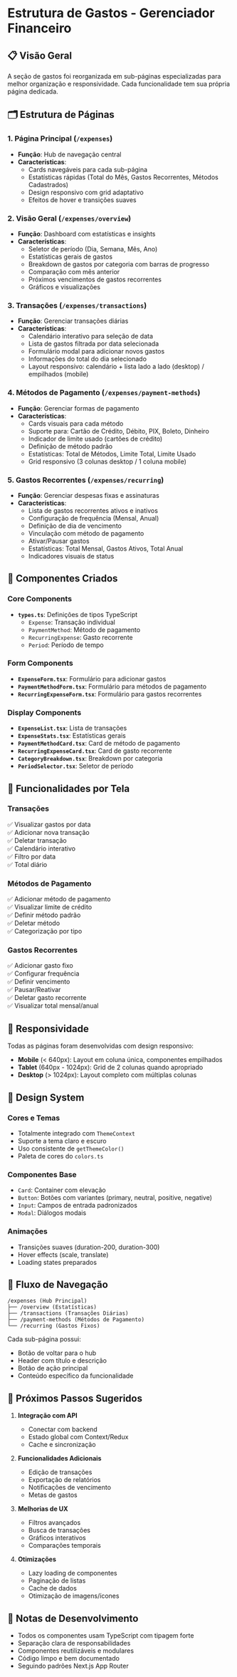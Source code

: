 # Estrutura de Gastos - Gerenciador Financeiro

## 📋 Visão Geral

A seção de gastos foi reorganizada em sub-páginas especializadas para melhor organização e responsividade. Cada funcionalidade tem sua própria página dedicada.

## 🗂️ Estrutura de Páginas

### 1. **Página Principal** (`/expenses`)
- **Função**: Hub de navegação central
- **Características**:
  - Cards navegáveis para cada sub-página
  - Estatísticas rápidas (Total do Mês, Gastos Recorrentes, Métodos Cadastrados)
  - Design responsivo com grid adaptativo
  - Efeitos de hover e transições suaves

### 2. **Visão Geral** (`/expenses/overview`)
- **Função**: Dashboard com estatísticas e insights
- **Características**:
  - Seletor de período (Dia, Semana, Mês, Ano)
  - Estatísticas gerais de gastos
  - Breakdown de gastos por categoria com barras de progresso
  - Comparação com mês anterior
  - Próximos vencimentos de gastos recorrentes
  - Gráficos e visualizações

### 3. **Transações** (`/expenses/transactions`)
- **Função**: Gerenciar transações diárias
- **Características**:
  - Calendário interativo para seleção de data
  - Lista de gastos filtrada por data selecionada
  - Formulário modal para adicionar novos gastos
  - Informações do total do dia selecionado
  - Layout responsivo: calendário + lista lado a lado (desktop) / empilhados (mobile)

### 4. **Métodos de Pagamento** (`/expenses/payment-methods`)
- **Função**: Gerenciar formas de pagamento
- **Características**:
  - Cards visuais para cada método
  - Suporte para: Cartão de Crédito, Débito, PIX, Boleto, Dinheiro
  - Indicador de limite usado (cartões de crédito)
  - Definição de método padrão
  - Estatísticas: Total de Métodos, Limite Total, Limite Usado
  - Grid responsivo (3 colunas desktop / 1 coluna mobile)

### 5. **Gastos Recorrentes** (`/expenses/recurring`)
- **Função**: Gerenciar despesas fixas e assinaturas
- **Características**:
  - Lista de gastos recorrentes ativos e inativos
  - Configuração de frequência (Mensal, Anual)
  - Definição de dia de vencimento
  - Vinculação com método de pagamento
  - Ativar/Pausar gastos
  - Estatísticas: Total Mensal, Gastos Ativos, Total Anual
  - Indicadores visuais de status

## 🎨 Componentes Criados

### Core Components
- **`types.ts`**: Definições de tipos TypeScript
  - `Expense`: Transação individual
  - `PaymentMethod`: Método de pagamento
  - `RecurringExpense`: Gasto recorrente
  - `Period`: Período de tempo

### Form Components
- **`ExpenseForm.tsx`**: Formulário para adicionar gastos
- **`PaymentMethodForm.tsx`**: Formulário para métodos de pagamento
- **`RecurringExpenseForm.tsx`**: Formulário para gastos recorrentes

### Display Components
- **`ExpenseList.tsx`**: Lista de transações
- **`ExpenseStats.tsx`**: Estatísticas gerais
- **`PaymentMethodCard.tsx`**: Card de método de pagamento
- **`RecurringExpenseCard.tsx`**: Card de gasto recorrente
- **`CategoryBreakdown.tsx`**: Breakdown por categoria
- **`PeriodSelector.tsx`**: Seletor de período

## 🎯 Funcionalidades por Tela

### Transações
✅ Visualizar gastos por data  
✅ Adicionar nova transação  
✅ Deletar transação  
✅ Calendário interativo  
✅ Filtro por data  
✅ Total diário  

### Métodos de Pagamento
✅ Adicionar método de pagamento  
✅ Visualizar limite de crédito  
✅ Definir método padrão  
✅ Deletar método  
✅ Categorização por tipo  

### Gastos Recorrentes
✅ Adicionar gasto fixo  
✅ Configurar frequência  
✅ Definir vencimento  
✅ Pausar/Reativar  
✅ Deletar gasto recorrente  
✅ Visualizar total mensal/anual  

## 📱 Responsividade

Todas as páginas foram desenvolvidas com design responsivo:

- **Mobile** (< 640px): Layout em coluna única, componentes empilhados
- **Tablet** (640px - 1024px): Grid de 2 colunas quando apropriado
- **Desktop** (> 1024px): Layout completo com múltiplas colunas

## 🎨 Design System

### Cores e Temas
- Totalmente integrado com `ThemeContext`
- Suporte a tema claro e escuro
- Uso consistente de `getThemeColor()`
- Paleta de cores do `colors.ts`

### Componentes Base
- `Card`: Container com elevação
- `Button`: Botões com variantes (primary, neutral, positive, negative)
- `Input`: Campos de entrada padronizados
- `Modal`: Diálogos modais

### Animações
- Transições suaves (duration-200, duration-300)
- Hover effects (scale, translate)
- Loading states preparados

## 🔄 Fluxo de Navegação

```
/expenses (Hub Principal)
├── /overview (Estatísticas)
├── /transactions (Transações Diárias)
├── /payment-methods (Métodos de Pagamento)
└── /recurring (Gastos Fixos)
```

Cada sub-página possui:
- Botão de voltar para o hub
- Header com título e descrição
- Botão de ação principal
- Conteúdo específico da funcionalidade

## 🚀 Próximos Passos Sugeridos

1. **Integração com API**
   - Conectar com backend
   - Estado global com Context/Redux
   - Cache e sincronização

2. **Funcionalidades Adicionais**
   - Edição de transações
   - Exportação de relatórios
   - Notificações de vencimento
   - Metas de gastos

3. **Melhorias de UX**
   - Filtros avançados
   - Busca de transações
   - Gráficos interativos
   - Comparações temporais

4. **Otimizações**
   - Lazy loading de componentes
   - Paginação de listas
   - Cache de dados
   - Otimização de imagens/ícones

## 📝 Notas de Desenvolvimento

- Todos os componentes usam TypeScript com tipagem forte
- Separação clara de responsabilidades
- Componentes reutilizáveis e modulares
- Código limpo e bem documentado
- Seguindo padrões Next.js App Router
